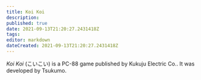 ```yaml
---
title: Koi Koi
description: 
published: true
date: 2021-09-13T21:20:27.2431418Z 
tags: 
editor: markdown
dateCreated: 2021-09-13T21:20:27.2431418Z
---
```

_Koi Koi_ (<span lang='ja'>こいこい</span>) is a PC-88 game published by Kukuju Electric Co..
It was developed by Tsukumo.
